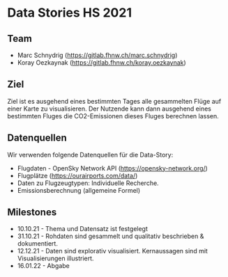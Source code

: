 # Data Stories HS 2021


## Team
- Marc Schnydrig (https://gitlab.fhnw.ch/marc.schnydrig)
- Koray Oezkaynak (https://gitlab.fhnw.ch/koray.oezkaynak)


## Ziel
Ziel ist es ausgehend eines bestimmten Tages alle gesammelten Flüge auf einer Karte zu visualisieren.
Der Nutzende kann dann ausgehend eines bestimmten Fluges die CO2-Emissionen dieses Fluges berechnen lassen.


## Datenquellen
Wir verwenden folgende Datenquellen für die Data-Story:
- Flugdaten - OpenSky Network API (https://opensky-network.org/)
- Flugplätze (https://ourairports.com/data/)
- Daten zu Flugzeugtypen: Individuelle Recherche.
- Emissionsberechnung (allgemeine Formel)


## Milestones
- 10.10.21 - Thema und Datensatz ist festgelegt
- 31.10.21 - Rohdaten sind gesammelt und qualitativ beschrieben & dokumentiert. 
- 12.12.21 - Daten sind explorativ visualisiert. Kernaussagen sind mit Visualisierungen illustriert. 
- 16.01.22 - Abgabe